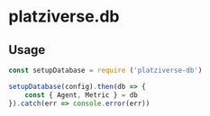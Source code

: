 # platziverse.db

## Usage

``` js
const setupDatabase = require ('platziverse-db')

setupDatabase(config).then(db => {
    const { Agent, Metric } = db
}).catch(err => console.error(err))
```